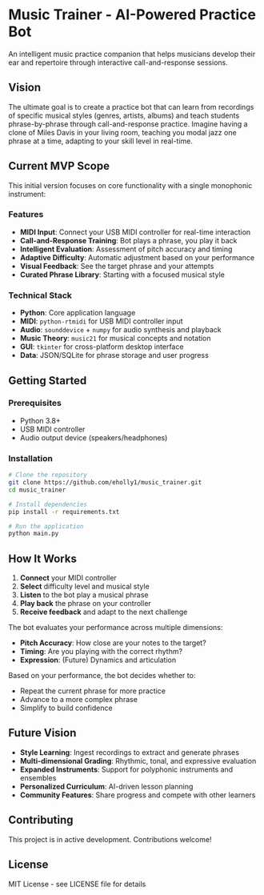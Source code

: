 # Music Trainer - AI-Powered Practice Bot

An intelligent music practice companion that helps musicians develop their ear and repertoire through interactive call-and-response sessions.

## Vision

The ultimate goal is to create a practice bot that can learn from recordings of specific musical styles (genres, artists, albums) and teach students phrase-by-phrase through call-and-response practice. Imagine having a clone of Miles Davis in your living room, teaching you modal jazz one phrase at a time, adapting to your skill level in real-time.

## Current MVP Scope

This initial version focuses on core functionality with a single monophonic instrument:

### Features
- **MIDI Input**: Connect your USB MIDI controller for real-time interaction
- **Call-and-Response Training**: Bot plays a phrase, you play it back
- **Intelligent Evaluation**: Assessment of pitch accuracy and timing
- **Adaptive Difficulty**: Automatic adjustment based on your performance
- **Visual Feedback**: See the target phrase and your attempts
- **Curated Phrase Library**: Starting with a focused musical style

### Technical Stack
- **Python**: Core application language
- **MIDI**: `python-rtmidi` for USB MIDI controller input
- **Audio**: `sounddevice` + `numpy` for audio synthesis and playback
- **Music Theory**: `music21` for musical concepts and notation
- **GUI**: `tkinter` for cross-platform desktop interface
- **Data**: JSON/SQLite for phrase storage and user progress

## Getting Started

### Prerequisites
- Python 3.8+
- USB MIDI controller
- Audio output device (speakers/headphones)

### Installation
```bash
# Clone the repository
git clone https://github.com/eholly1/music_trainer.git
cd music_trainer

# Install dependencies
pip install -r requirements.txt

# Run the application
python main.py
```

## How It Works

1. **Connect** your MIDI controller
2. **Select** difficulty level and musical style
3. **Listen** to the bot play a musical phrase
4. **Play back** the phrase on your controller
5. **Receive feedback** and adapt to the next challenge

The bot evaluates your performance across multiple dimensions:
- **Pitch Accuracy**: How close are your notes to the target?
- **Timing**: Are you playing with the correct rhythm?
- **Expression**: (Future) Dynamics and articulation

Based on your performance, the bot decides whether to:
- Repeat the current phrase for more practice
- Advance to a more complex phrase
- Simplify to build confidence

## Future Vision

- **Style Learning**: Ingest recordings to extract and generate phrases
- **Multi-dimensional Grading**: Rhythmic, tonal, and expressive evaluation
- **Expanded Instruments**: Support for polyphonic instruments and ensembles
- **Personalized Curriculum**: AI-driven lesson planning
- **Community Features**: Share progress and compete with other learners

## Contributing

This project is in active development. Contributions welcome!

## License

MIT License - see LICENSE file for details
